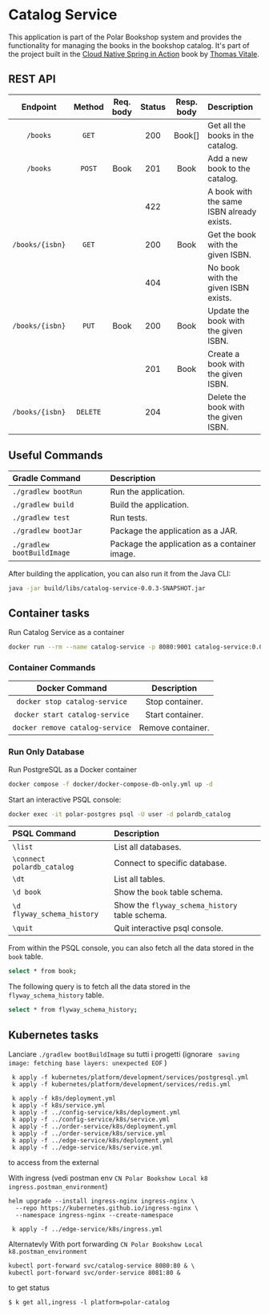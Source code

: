 # Catalog Service

This application is part of the Polar Bookshop system and provides the functionality for managing
the books in the bookshop catalog. It's part of the project built in the
[Cloud Native Spring in Action](https://www.manning.com/books/cloud-native-spring-in-action) book
by [Thomas Vitale](https://www.thomasvitale.com).

## REST API

| Endpoint	      | Method   | Req. body  | Status | Resp. body     | Description    		   	     |
|:---------------:|:--------:|:----------:|:------:|:--------------:|:-------------------------------|
| `/books`        | `GET`    |            | 200    | Book[]         | Get all the books in the catalog. |
| `/books`        | `POST`   | Book       | 201    | Book           | Add a new book to the catalog. |
|                 |          |            | 422    |                | A book with the same ISBN already exists. |
| `/books/{isbn}` | `GET`    |            | 200    | Book           | Get the book with the given ISBN. |
|                 |          |            | 404    |                | No book with the given ISBN exists. |
| `/books/{isbn}` | `PUT`    | Book       | 200    | Book           | Update the book with the given ISBN. |
|                 |          |            | 201    | Book           | Create a book with the given ISBN. |
| `/books/{isbn}` | `DELETE` |            | 204    |                | Delete the book with the given ISBN. |

## Useful Commands

| Gradle Command	         | Description                                   |
|:---------------------------|:----------------------------------------------|
| `./gradlew bootRun`        | Run the application.                          |
| `./gradlew build`          | Build the application.                        |
| `./gradlew test`           | Run tests.                                    |
| `./gradlew bootJar`        | Package the application as a JAR.             |
| `./gradlew bootBuildImage` | Package the application as a container image. |

After building the application, you can also run it from the Java CLI:

```bash
java -jar build/libs/catalog-service-0.0.3-SNAPSHOT.jar
```

## Container tasks

Run Catalog Service as a container

```bash
docker run --rm --name catalog-service -p 8080:9001 catalog-service:0.0.3-SNAPSHOT
```

### Container Commands

| Docker Command	              | Description       |
|:-------------------------------:|:-----------------:|
| `docker stop catalog-service`   | Stop container.   |
| `docker start catalog-service`  | Start container.  |
| `docker remove catalog-service` | Remove container. |




### Run Only Database

Run PostgreSQL as a Docker container

```bash
docker compose -f docker/docker-compose-db-only.yml up -d
```


Start an interactive PSQL console:

```bash
docker exec -it polar-postgres psql -U user -d polardb_catalog
```

| PSQL Command	              | Description                                    |
|:---------------------------|:-----------------------------------------------|
| `\list`                    | List all databases.                            |
| `\connect polardb_catalog` | Connect to specific database.                  |
| `\dt`                      | List all tables.                               |
| `\d book`                  | Show the `book` table schema.                  |
| `\d flyway_schema_history` | Show the `flyway_schema_history` table schema. |
| `\quit`                    | Quit interactive psql console.                 |

From within the PSQL console, you can also fetch all the data stored in the `book` table.

```bash
select * from book;
```

The following query is to fetch all the data stored in the `flyway_schema_history` table.

```bash
select * from flyway_schema_history;
```

## Kubernetes tasks

Lanciare `./gradlew bootBuildImage` su tutti i progetti
(ignorare ` saving image: fetching base layers: unexpected EOF` )

```
 k apply -f kubernetes/platform/development/services/postgresql.yml 
 k apply -f kubernetes/platform/development/services/redis.yml 

 k apply -f k8s/deployment.yml      
 k apply -f k8s/service.yml      
 k apply -f ../config-service/k8s/deployment.yml 
 k apply -f ../config-service/k8s/service.yml
 k apply -f ../order-service/k8s/deployment.yml 
 k apply -f ../order-service/k8s/service.yml
 k apply -f ../edge-service/k8s/deployment.yml 
 k apply -f ../edge-service/k8s/service.yml 
 ```



to access from the external

With ingress (vedi postman env `CN Polar Bookshow Local k8 ingress.postman_environment`)

```
helm upgrade --install ingress-nginx ingress-nginx \
  --repo https://kubernetes.github.io/ingress-nginx \
  --namespace ingress-nginx --create-namespace
 
 k apply -f ../edge-service/k8s/ingress.yml 
```

Alternatevly With port forwarding `CN Polar Bookshow Local k8.postman_environment`
 
```
kubectl port-forward svc/catalog-service 8080:80 & \
kubectl port-forward svc/order-service 8081:80 &
```

to get status

```
$ k get all,ingress -l platform=polar-catalog
```
